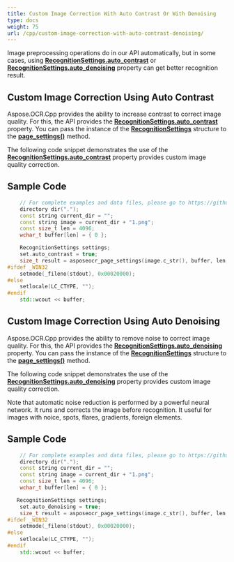 ```yaml
---
title: Custom Image Correction With Auto Contrast Or With Denoising
type: docs
weight: 75
url: /cpp/custom-image-correction-with-auto-contrast-denoising/
---
```


Image preprocessing operations do in our API automatically, but in some cases, using [**RecognitionSettings.auto_contrast**](https://apireference.aspose.com/ocr/cpp/struct/recognition_settings/ ) or [**RecognitionSettings.auto_denoising**](https://apireference.aspose.com/ocr/cpp/struct/recognition_settings/ )
property can get better recognition result.

## **Custom Image Correction Using Auto Contrast**
Aspose.OCR.Cpp provides the ability to increase contrast to correct image quality.
For this, the API provides the [**RecognitionSettings.auto_contrast**](https://reference.aspose.com/ocr/cpp/struct/recognition_settings/) property. 
You can pass the instance of the [**RecognitionSettings**](https://apireference.aspose.com/ocr/cpp/struct/recognition_settings) structure
to the [**page_settings()**](https://apireference.aspose.com/ocr/cpp/groupAspose#ga028cce64d935cf8fc8d5eab3d3713ebf) method.

The following code snippet demonstrates the use of the [**RecognitionSettings.auto_contrast**](https://reference.aspose.com/ocr/cpp/struct/recognition_settings/)
property provides custom image quality correction. 


## Sample Code

```cpp
	// For complete examples and data files, please go to https://github.com/aspose-ocr/Aspose.OCR-for-C
	directory dir(".");
    const string current_dir = "";
    const string image = current_dir + "1.png";
    const size_t len = 4096;
    wchar_t buffer[len] = { 0 };

    RecognitionSettings settings;
    set.auto_contrast = true;
    size_t result = asposeocr_page_settings(image.c_str(), buffer, len, settings);
#ifdef _WIN32
    setmode(_fileno(stdout), 0x00020000);
#else
    setlocale(LC_CTYPE, "");
#endif
    std::wcout << buffer;
```

## **Custom Image Correction Using Auto Denoising**
Aspose.OCR.Cpp provides the ability to remove noise to correct image quality.
For this, the API provides the [**RecognitionSettings.auto_denoising**](https://reference.aspose.com/ocr/cpp/struct/recognition_settings/) property. 
You can pass the instance of the [**RecognitionSettings**](https://apireference.aspose.com/ocr/cpp/struct/recognition_settings) structure
to the [**page_settings()**](https://apireference.aspose.com/ocr/cpp/groupAspose#ga028cce64d935cf8fc8d5eab3d3713ebf) method.

The following code snippet demonstrates the use of the [**RecognitionSettings.auto_denoising**](https://reference.aspose.com/ocr/cpp/struct/recognition_settings/)
property provides custom image quality correction. 

Note that automatic noise reduction is performed by a powerful neural network. It runs and corrects the image before recognition. 
It useful for images with noice, spots, flares, gradients, foreign elements.


## Sample Code

```cpp
	// For complete examples and data files, please go to https://github.com/aspose-ocr/Aspose.OCR-for-C
	directory dir(".");
    const string current_dir = "";
    const string image = current_dir + "1.png";
    const size_t len = 4096;
    wchar_t buffer[len] = { 0 };

   RecognitionSettings settings;
    set.auto_denoising = true;
    size_t result = asposeocr_page_settings(image.c_str(), buffer, len, settings);
#ifdef _WIN32
    setmode(_fileno(stdout), 0x00020000);
#else
    setlocale(LC_CTYPE, "");
#endif
    std::wcout << buffer;
```

